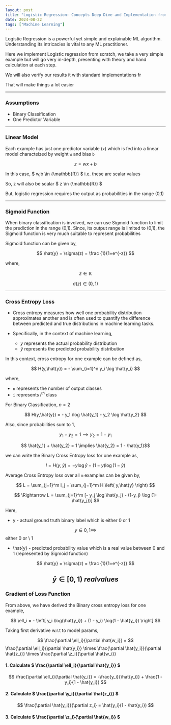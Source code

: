 ```yaml
---
layout: post
title: "Logistic Regression: Concepts Deep Dive and Implementation from Scratch"
date: 2024-08-22
tags: ["Machine Learning"]
---
```


Logistic Regression is a powerful yet simple and explainable ML algorithm. Understanding its intricacies is vital to any ML practitioner.

Here we implement Logistic regression from scratch, we take a very simple example but will go very in-depth, presenting with theory and hand calculation at each step. 

We will also verify our results it with standard implementations fr 

That will make things a lot easier

---
### Assumptions

- Binary Classification
- One Predictor Variable

---
### Linear Model

Each example has just one predictor variable (`x`) which is fed into a linear model characteized by weight `w` and bias `b`

$$ z = w x + b $$

In this case, $ w,b \in {\mathbb{R}} $ i.e. these are scalar values

So, z will also be scalar $ z \in {\mathbb{R}} $

But, logistic regression requires the output as probabilities in the range (0,1)

---
### Sigmoid Function

When binary classification is involved, we can use Sigmoid function to limit the prediction in the range (0,1). 
Since, its output range is limited to (0,1), the Sigmoid function is very much suitable to represent probabilities

Sigmoid function can be given by,

$$ \hat{y} = \sigma(z) = \frac {1}{1+e^{-z}} $$

where, 

$$ z \in {\mathbb{R}} $$

$$ \sigma(z) \in (0,1) $$

---
### Cross Entropy Loss

- Cross entropy measures how well one probability distribution approximates another and is often used to quantify the difference between predicted and true distributions in machine learning tasks.

- Specifically, in the context of machine learning, 
    - $y$ represents the actual probability distribution 
    - $\hat{y}$ represents the predicted probability distribution

In this context, cross entropy for one example can be defined as,

$$ H(y,\hat{y}) = - \sum_{i=1}^n y_i \log \hat{y_i} $$

where, 
- `n` represents the number of output classes 
- `i` represents $i^{th}$ class

For Binary Classification, $n = 2$

$$ H(y,\hat{y}) = - y_1 \log \hat{y_1} - y_2 \log \hat{y_2} $$

Also, since probabilities sum to 1,

$$ y_1 + y_2 = 1 \implies y_2 = 1 - y_1 $$

$$ \hat{y_1} + \hat{y_2} = 1 \implies \hat{y_2} = 1 - \hat{y_1}$$

we can write the Binary Cross Entropy loss for one example as,

$$ l = H \left( y,\hat{y} \right) = - y \log \hat{y} - (1-y) \log (1-\hat{y}) $$

Average Cross Entropy loss over all `m` examples can be given by,

$$ L = \sum_{j=1}^m l_j = \sum_{j=1}^m H \left( y,\hat{y} \right) $$ 

$$ \Rightarrow L = \sum_{j=1}^m [- y_j \log \hat{y_j} - (1-y_j) \log (1-\hat{y_j})] $$

Here,
- y - actual ground truth binary label which is either 0 or 1 

$$ y \in {0,1} \implies $$ either 0 or \ 1

- \hat{y} - predicted probability value which is a real value between 0 and 1 (represented by Sigmoid function)

$$ \hat{y} = \sigma(z) = \frac {1}{1+e^{-z}} $$

$$ \hat{y} \in [0,1) \; real values $$
---

### Gradient of Loss Function

From above, we have derived the Binary cross entropy loss for one example,

$$ \ell_i = - \left[ y_i \log(\hat{y_i}) + (1 - y_i) \log(1 - \hat{y_i}) \right] $$

Taking first derivative w.r.t to model params,

$$ \frac{\partial \ell_i}{\partial \hat{w_i}} = $$ \frac{\partial \ell_i}{\partial \hat{y_i}} \times \frac{\partial \hat{y_i}}{\partial \hat{z_i}} \times \frac{\partial \z_i}{\partial \hat{w_i}}

#### 1. Calculate $ \frac{\partial \ell_i}{\partial \hat{y_i}} $

$$ \frac{\partial \ell_i}{\partial \hat{y_i}} = -\frac{y_i}{\hat{y_i}} + \frac{1 - y_i}{1 - \hat{y_i}} $$

#### 2. Calculate $ \frac{\partial \y_i}{\partial \hat{z_i}} $

$$ \frac{\partial \hat{y_i}}{\partial z_i} = \hat{y_i}(1 - \hat{y_i}) $$

#### 3. Calculate $ \frac{\partial \z_i}{\partial \hat{w_i}} $





